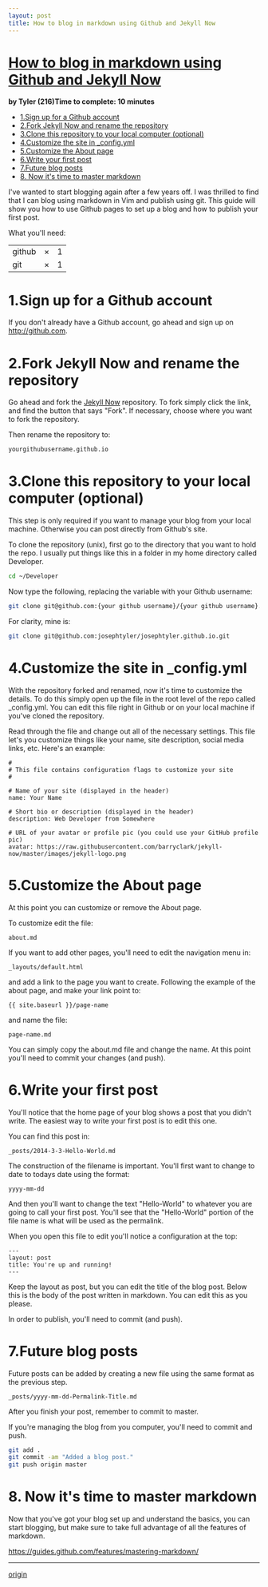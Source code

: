 ```yaml
---
layout: post
title: How to blog in markdown using Github and Jekyll Now
---
```


# [How to blog in markdown using Github and Jekyll Now](https://howchoo.com/g/yzg0yjdmntl/how-to-blog-in-markdown-using-github-and-jekyll-now)
**by Tyler (216)Time to complete: 10 minutes**

<!-- TOC -->
- [1.Sign up for a Github account](#1sign-up-for-a-github-account)
- [2.Fork Jekyll Now and rename the repository](#2fork-jekyll-now-and-rename-the-repository)
- [3.Clone this repository to your local computer (optional)](#3clone-this-repository-to-your-local-computer-optional)
- [4.Customize the site in _config.yml](#4customize-the-site-in-_configyml)
- [5.Customize the About page](#5customize-the-about-page)
- [6.Write your first post](#6write-your-first-post)
- [7.Future blog posts](#7future-blog-posts)
- [8. Now it's time to master markdown](#8-now-its-time-to-master-markdown)
<!-- /TOC -->

I've wanted to start blogging again after a few years off. I was thrilled to find that I can blog using markdown in Vim and publish using git. This guide will show you how to use Github pages to set up a blog and how to publish your first post.

What you'll need:

||||
|:--|:--|:--|
|github	|×	|1	|
|git	|×	|1|	

# 1.Sign up for a Github account

If you don't already have a Github account, go ahead and sign up on http://github.com.

# 2.Fork Jekyll Now and rename the repository 

Go ahead and fork the [Jekyll Now](https://github.com/barryclark/jekyll-now) repository. To fork simply click the link, and find the button that says "Fork". If necessary, choose where you want to fork the repository.

Then rename the repository to:
```sh
yourgithubusername.github.io
```
# 3.Clone this repository to your local computer (optional)
This step is only required if you want to manage your blog from your local machine. Otherwise you can post directly from Github's site.

To clone the repository (unix), first go to the directory that you want to hold the repo. I usually put things like this in a folder in my home directory called Developer.
```sh
cd ~/Developer
```
Now type the following, replacing the variable with your Github username:
```sh
git clone git@github.com:{your github username}/{your github username}.github.io.git
```
For clarity, mine is:
```sh
git clone git@github.com:josephtyler/josephtyler.github.io.git
```
# 4.Customize the site in _config.yml
With the repository forked and renamed, now it's time to customize the details. To do this simply open up the file in the root level of the repo called _config.yml. You can edit this file right in Github or on your local machine if you've cloned the repository.

Read through the file and change out all of the necessary settings. This file let's you customize things like your name, site description, social media links, etc.
Here's an example:
```
#
# This file contains configuration flags to customize your site
#

# Name of your site (displayed in the header)
name: Your Name

# Short bio or description (displayed in the header)
description: Web Developer from Somewhere

# URL of your avatar or profile pic (you could use your GitHub profile pic)
avatar: https://raw.githubusercontent.com/barryclark/jekyll-now/master/images/jekyll-logo.png
```
# 5.Customize the About page
At this point you can customize or remove the About page.

To customize edit the file:
```
about.md
```
If you want to add other pages, you'll need to edit the navigation menu in:
```
_layouts/default.html
```
and add a link to the page you want to create. Following the example of the about page, and make your link point to:
```
{{ site.baseurl }}/page-name
```
and name the file:
```
page-name.md
```
You can simply copy the about.md file and change the name. At this point you'll need to commit your changes (and push).


# 6.Write your first post
You'll notice that the home page of your blog shows a post that you didn't write. The easiest way to write your first post is to edit this one.

You can find this post in:
```
_posts/2014-3-3-Hello-World.md
```
The construction of the filename is important. You'll first want to change to date to todays date using the format:
```
yyyy-mm-dd
```
And then you'll want to change the text "Hello-World" to whatever you are going to call your first post. You'll see that the "Hello-World" portion of the file name is what will be used as the permalink.

When you open this file to edit you'll notice a configuration at the top:
```
---
layout: post
title: You're up and running!
---
```
Keep the layout as post, but you can edit the title of the blog post. Below this is the body of the post written in markdown. You can edit this as you please.

In order to publish, you'll need to commit (and push).

# 7.Future blog posts
Future posts can be added by creating a new file using the same format as the previous step.
```
_posts/yyyy-mm-dd-Permalink-Title.md
```
After you finish your post, remember to commit to master.

If you're managing the blog from you computer, you'll need to commit and push.
```sh
git add .
git commit -am "Added a blog post."
git push origin master
```
# 8. Now it's time to master markdown
Now that you've got your blog set up and understand the basics, you can start blogging, but make sure to take full advantage of all the features of markdown.

https://guides.github.com/features/mastering-markdown/

---
[origin](https://howchoo.com/g/yzg0yjdmntl/how-to-blog-in-markdown-using-github-and-jekyll-now)
